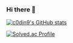### Hi there 👋

<!--
**c0din9/c0din9** is a ✨ _special_ ✨ repository because its `README.md` (this file) appears on your GitHub profile.

Here are some ideas to get you started:

- 🔭 I’m currently working on ...
- 🌱 I’m currently learning ...
- 👯 I’m looking to collaborate on ...
- 🤔 I’m looking for help with ...
- 💬 Ask me about ...
- 📫 How to reach me: ...
- 😄 Pronouns: ...
- ⚡ Fun fact: ...
-->

[![c0din9's GitHub stats](https://github-readme-stats.vercel.app/api?username=c0din9)](https://github.com/c0din9/)

[![Solved.ac Profile](http://mazassumnida.wtf/api/v2/generate_badge?boj=microkosmos)](https://solved.ac/microkosmos/)
